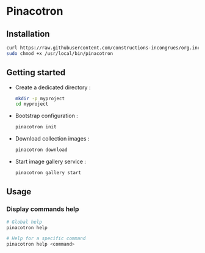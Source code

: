 # Pinacotron

## Installation

```sh
curl https://raw.githubusercontent.com/constructions-incongrues/org.incongru.pinacotron/master/bin/pinacotron | sudo tee /usr/local/bin/pinacotron
sudo chmod +x /usr/local/bin/pinacotron
```

## Getting started

- Create a dedicated directory :

  ```sh
  mkdir -p myproject
  cd myproject
  ```

- Bootstrap configuration :

  ```sh
  pinacotron init
  ```

- Download collection images :

  ```sh
  pinacotron download
  ```

- Start image gallery service :

  ```sh
  pinacotron gallery start
  ```

## Usage

### Display commands help

```sh
# Global help
pinacotron help

# Help for a specific command
pinacotron help <command>
```
